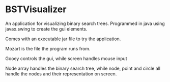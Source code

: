 # BSTVisualizer

An application for visualizing binary search trees.
Programmed in java using javax.swing to create the gui elements.

Comes with an executable jar file to try the application.


Mozart is the file the program runs from.

Gooey controls the gui, while screen handles mouse input

Node array handles the binary search tree, while node, point and circle 
  all handle the nodes and their representation on screen.
